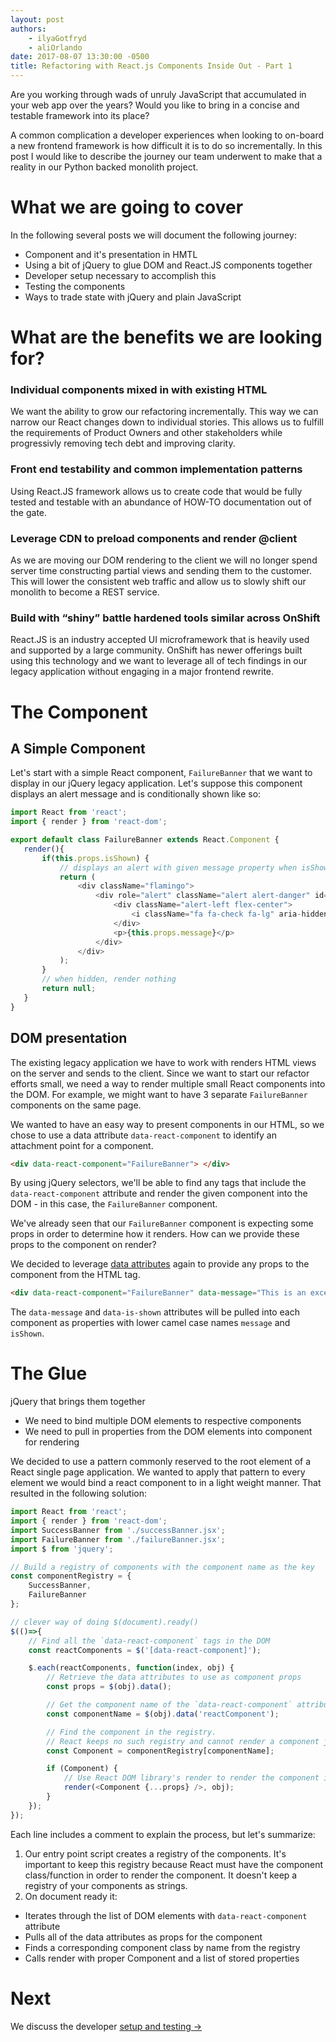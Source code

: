 ```yaml
---
layout: post
authors:
    - ilyaGotfryd
    - aliOrlando
date: 2017-08-07 13:30:00 -0500
title: Refactoring with React.js Components Inside Out - Part 1
---
```

Are you working through wads of unruly JavaScript that accumulated in your web app over the years? Would you like to bring in a concise and testable framework into its place?

A common complication a developer experiences when looking to on-board a new frontend framework is how difficult it is to do so incrementally. In this post I would like to describe the journey our team underwent to make that a reality in our Python backed monolith project.

# What we are going to cover

In the following several posts we will document the following journey:
* Component and it's presentation in HMTL
* Using a bit of jQuery to glue DOM and React.JS components together
* Developer setup necessary to accomplish this
* Testing the components
* Ways to trade state with jQuery and plain JavaScript

# What are the benefits we are looking for?

### Individual components mixed in with existing HTML

We want the ability to grow our refactoring incrementally. This way we can narrow our React changes down to individual stories. This allows us to fulfill the requirements of Product Owners and other stakeholders while progressivly removing tech debt and improving clarity.

### Front end testability and common implementation patterns

Using React.JS framework allows us to create code that would be fully tested and testable with an abundance of HOW-TO documentation out of the gate.

### Leverage CDN to preload components and render @client

As we are moving our DOM rendering to the client we will no longer spend server time constructing partial views and sending them to the customer. This will lower the consistent web traffic and allow us to slowly shift our monolith to become a REST service.

### Build with “shiny” battle hardened tools similar across OnShift

React.JS is an industry accepted UI microframework that is heavily used and supported by a large community. OnShift has newer offerings built using this technology and we want to leverage all of tech findings in our legacy application without engaging in a major frontend rewrite.


# The Component

## A Simple Component
Let's start with a simple React component, `FailureBanner` that we want to display in our jQuery legacy application. Let's suppose this component displays an alert message and is conditionally shown like so:
 ```javascript
import React from 'react';
import { render } from 'react-dom';

export default class FailureBanner extends React.Component {
    render(){
        if(this.props.isShown) {
            // displays an alert with given message property when isShown is true
            return (
                <div className="flamingo">
                    <div role="alert" className="alert alert-danger" id="msg-text">
                        <div className="alert-left flex-center">
                            <i className="fa fa-check fa-lg" aria-hidden="true"></i>
                        </div>
                        <p>{this.props.message}</p>
                    </div>
                </div>
            );
        }
        // when hidden, render nothing
        return null;
    }
}
```

## DOM presentation

The existing legacy application we have to work with renders HTML views on the server and sends to the client. Since we want to start our refactor efforts small, we need a way to render multiple small React components into the DOM. For example, we might want to have 3 separate `FailureBanner` components on the same page.

We wanted to have an easy way to present components in our HTML, so we chose to use a data attribute `data-react-component` to identify an attachment point for a component.
```html
<div data-react-component="FailureBanner"> </div>
```
By using jQuery selectors, we'll be able to find any tags that include the `data-react-component` attribute and render the given component into the DOM - in this case, the `FailureBanner` component.

We've already seen that our `FailureBanner` component is expecting some props in order to determine how it renders. How can we provide these props to the component on render?

We decided to leverage [data attributes](https://developer.mozilla.org/en-US/docs/Learn/HTML/Howto/Use_data_attributes) again to provide any props to the component from the HTML tag.

```html
<div data-react-component="FailureBanner" data-message="This is an excellent functional control." data-is-shown="false"> </div>
```
The `data-message` and `data-is-shown` attributes will be pulled into each component as properties with lower camel case names `message` and `isShown`.

# The Glue

jQuery that brings them together
* We need to bind multiple DOM elements to respective components
* We need to pull in properties from the DOM elements into component for rendering

We decided to use a pattern commonly reserved to the root element of a React single page application. We wanted to apply that pattern to every element we would bind a react component to in a light weight manner. That resulted in the following solution:

```javascript
import React from 'react';
import { render } from 'react-dom';
import SuccessBanner from './successBanner.jsx';
import FailureBanner from './failureBanner.jsx';
import $ from 'jquery';

// Build a registry of components with the component name as the key
const componentRegistry = {
    SuccessBanner,
    FailureBanner
};

// clever way of doing $(document).ready()
$(()=>{
    // Find all the `data-react-component` tags in the DOM
    const reactComponents = $('[data-react-component]');

    $.each(reactComponents, function(index, obj) {
        // Retrieve the data attributes to use as component props
        const props = $(obj).data();

        // Get the component name of the `data-react-component` attribute
        const componentName = $(obj).data('reactComponent');

        // Find the component in the registry.
        // React keeps no such registry and cannot render a component just from a string name.
        const Component = componentRegistry[componentName];

        if (Component) {
            // Use React DOM library's render to render the component into the tag (as long as it was found in the registry)
            render(<Component {...props} />, obj);
        }
    });
});
```

Each line includes a comment to explain the process, but let's summarize:
1. Our entry point script creates a registry of the components. It's important to keep this registry because React must have the component class/function in order to render the component. It doesn't keep a registry of your components as strings.
2. On document ready it:
  * Iterates through the list of DOM elements with `data-react-component` attribute
  * Pulls all of the data attributes as props for the component
  * Finds a corresponding component class by name from the registry
  * Calls render with proper Component and a list of stored properties

# Next
We discuss the developer [setup and testing ->](#)
